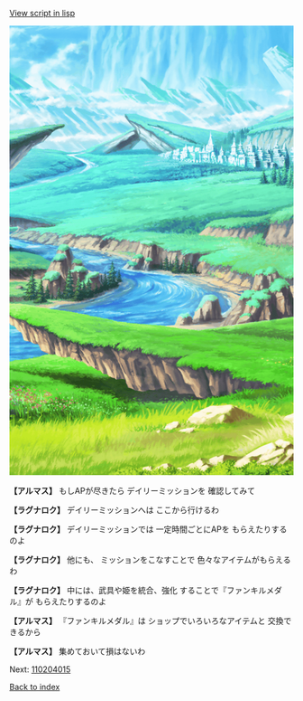 [View script in lisp](../scripts/110204014.txt)

![plain.png](../images/backgrounds/plain.png)

**【アルマス】**
もしAPが尽きたら
デイリーミッションを
確認してみて

**【ラグナロク】**
デイリーミッションへは
ここから行けるわ

**【ラグナロク】**
デイリーミッションでは
一定時間ごとにAPを
もらえたりするのよ

**【ラグナロク】**
他にも、
ミッションをこなすことで
色々なアイテムがもらえるわ

**【ラグナロク】**
中には、武具や姫を統合、強化
することで『ファンキルメダル』が
もらえたりするのよ

**【アルマス】**
『ファンキルメダル』は
ショップでいろいろなアイテムと
交換できるから

**【アルマス】**
集めておいて損はないわ

Next: [110204015](110204015.md)

[Back to index](index.md)
